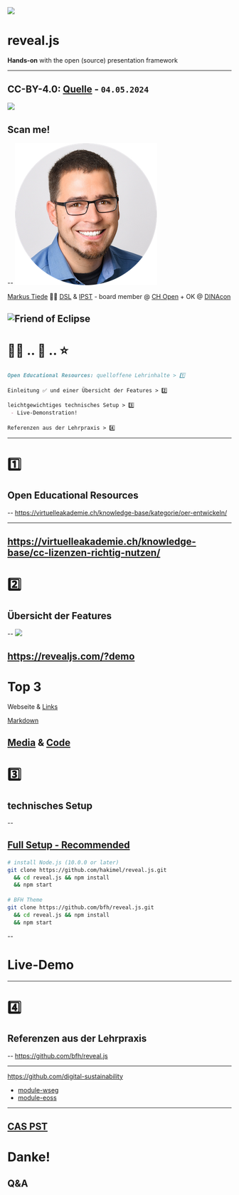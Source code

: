 ![](https://openeducationday.ch/wp-content/uploads/sites/5/2024/03/oed-logo-finish-export.svg)

# reveal.js

**Hands-on** with the open (source) presentation framework

<hr>

CC-BY-4.0: [Quelle](https://github.com/digital-sustainability/open-source/blob/main/docs/slides/2024-oed/content.md) - `04.05.2024`
--
![](http://api.qrserver.com/v1/create-qr-code/?color=000000&bgcolor=FFFFFF&data=https%3A%2F%2Fgithub.com%2Fdigital-sustainability%2Fopen-source%2Fblob%2Fmain%2Fdocs%2Fslides%2F2024-oed%2Fcontent.md&qzone=0&margin=0&size=400x400&ecc=L)

## Scan me!
--
![me](https://github.com/MarkusTiede/about/raw/main/img/me-circle.png)

[Markus Tiede](http://www.mtiede.de) 👨‍🏫 [DSL](https://www.bfh.ch/de/forschung/forschungsbereiche/digital-sustainability-lab/) & [IPST](https://www.bfh.ch/de/forschung/forschungsbereiche/public-sector-transformation/) - board member @ [CH Open](https://www.ch-open.ch) + OK @ [DINAcon](https://dinacon.ch)

![Friend of Eclipse](https://www.eclipse.org/community/newsletter/imagesmisc/frendsEclipse.png "Friend of Eclipse")
---
# 👨‍🏫 .. 🤔 .. ⭐

```md [|1|3|5-6|8|]
Open Educational Resources: quelloffene Lehrinhalte > 1️⃣

Einleitung ✅ und einer Übersicht der Features > 2️⃣ 

leichtgewichtiges technisches Setup > 3️⃣ 
 - Live-Demonstration!

Referenzen aus der Lehrpraxis > 4️⃣
```
---
# 1️⃣

## Open Educational Resources
--
https://virtuelleakademie.ch/knowledge-base/kategorie/oer-entwickeln/

<hr>

https://virtuelleakademie.ch/knowledge-base/cc-lizenzen-richtig-nutzen/
---
# 2️⃣

## Übersicht der Features
--
<img src="https://static.slid.es/reveal/logo-v1/reveal-black-text.svg" width="800px">

https://revealjs.com/?demo
--
# Top 3

Webseite & [Links](https://revealjs.com/links/)

[Markdown](https://revealjs.com/markdown/)

[Media](https://revealjs.com/media/) & [Code](https://revealjs.com/code/)
---
# 3️⃣

## technisches Setup
--
## [Full Setup - Recommended](https://revealjs.com/installation/#full-setup)

```bash [|2-4|7|]
# install Node.js (10.0.0 or later)
git clone https://github.com/hakimel/reveal.js.git 
  && cd reveal.js && npm install
  && npm start

# BFH Theme
git clone https://github.com/bfh/reveal.js.git 
  && cd reveal.js && npm install
  && npm start
```
--
# Live-Demo
---
# 4️⃣

## Referenzen aus der Lehrpraxis
--
https://github.com/bfh/reveal.js

<hr>

https://github.com/digital-sustainability

- [module-wseg](https://github.com/digital-sustainability/module-wseg)
- [module-eoss](https://github.com/digital-sustainability/module-eoss)

<hr>

[CAS PST](https://github.com/digital-sustainability/cas-pst)
---
# Danke!

## Q&A
